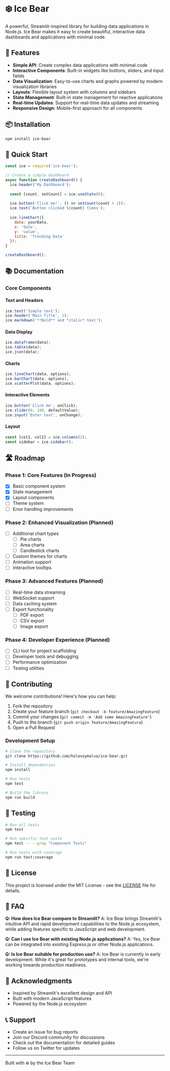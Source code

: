 # ❄️ Ice Bear

A powerful, Streamlit-inspired library for building data applications in Node.js. Ice Bear makes it easy to create beautiful, interactive data dashboards and applications with minimal code.

## 🚀 Features

- **Simple API**: Create complex data applications with minimal code
- **Interactive Components**: Built-in widgets like buttons, sliders, and input fields
- **Data Visualization**: Easy-to-use charts and graphs powered by modern visualization libraries
- **Layouts**: Flexible layout system with columns and sidebars
- **State Management**: Built-in state management for reactive applications
- **Real-time Updates**: Support for real-time data updates and streaming
- **Responsive Design**: Mobile-first approach for all components

## 📦 Installation

```bash
npm install ice-bear
```

## 🎯 Quick Start

```javascript
const ice = require('ice-bear');

// Create a simple dashboard
async function createDashboard() {
  ice.header('My Dashboard');
  
  const [count, setCount] = ice.useState(0);
  
  ice.button('Click me!', () => setCount(count + 1));
  ice.text(`Button clicked ${count} times`);
  
  ice.lineChart({
    data: yourData,
    x: 'date',
    y: 'value',
    title: 'Trending Data'
  });
}

createDashboard();
```

## 📚 Documentation

### Core Components

#### Text and Headers
```javascript
ice.text('Simple text');
ice.header('Main Title', 1);
ice.markdown('**Bold** and *italic* text');
```

#### Data Display
```javascript
ice.dataframe(data);
ice.table(data);
ice.json(data);
```

#### Charts
```javascript
ice.lineChart(data, options);
ice.barChart(data, options);
ice.scatterPlot(data, options);
```

#### Interactive Elements
```javascript
ice.button('Click me', onClick);
ice.slider(0, 100, defaultValue);
ice.input('Enter text', onChange);
```

#### Layout
```javascript
const [col1, col2] = ice.columns(2);
const sidebar = ice.sidebar();
```

## 🛣️ Roadmap

### Phase 1: Core Features (In Progress)
- [x] Basic component system
- [x] State management
- [x] Layout components
- [ ] Theme system
- [ ] Error handling improvements

### Phase 2: Enhanced Visualization (Planned)
- [ ] Additional chart types
  - [ ] Pie charts
  - [ ] Area charts
  - [ ] Candlestick charts
- [ ] Custom themes for charts
- [ ] Animation support
- [ ] Interactive tooltips

### Phase 3: Advanced Features (Planned)
- [ ] Real-time data streaming
- [ ] WebSocket support
- [ ] Data caching system
- [ ] Export functionality
  - [ ] PDF export
  - [ ] CSV export
  - [ ] Image export

### Phase 4: Developer Experience (Planned)
- [ ] CLI tool for project scaffolding
- [ ] Developer tools and debugging
- [ ] Performance optimization
- [ ] Testing utilities

## 🤝 Contributing

We welcome contributions! Here's how you can help:

1. Fork the repository
2. Create your feature branch (`git checkout -b feature/AmazingFeature`)
3. Commit your changes (`git commit -m 'Add some AmazingFeature'`)
4. Push to the branch (`git push origin feature/AmazingFeature`)
5. Open a Pull Request

### Development Setup

```bash
# Clone the repository
git clone https://github.com/holasoymalva/ice-bear.git

# Install dependencies
npm install

# Run tests
npm test

# Build the library
npm run build
```

## 📝 Testing

```bash
# Run all tests
npm test

# Run specific test suite
npm test -- --grep "Component Tests"

# Run tests with coverage
npm run test:coverage
```

## 🔑 License

This project is licensed under the MIT License - see the [LICENSE](LICENSE) file for details.

## 🤔 FAQ

**Q: How does Ice Bear compare to Streamlit?**
A: Ice Bear brings Streamlit's intuitive API and rapid development capabilities to the Node.js ecosystem, while adding features specific to JavaScript and web development.

**Q: Can I use Ice Bear with existing Node.js applications?**
A: Yes, Ice Bear can be integrated into existing Express.js or other Node.js applications.

**Q: Is Ice Bear suitable for production use?**
A: Ice Bear is currently in early development. While it's great for prototypes and internal tools, we're working towards production readiness.

## 🙏 Acknowledgments

- Inspired by Streamlit's excellent design and API
- Built with modern JavaScript features
- Powered by the Node.js ecosystem

## 📞 Support

- Create an issue for bug reports
- Join our Discord community for discussions
- Check out the documentation for detailed guides
- Follow us on Twitter for updates

---

Built with ❄️ by the Ice Bear Team
